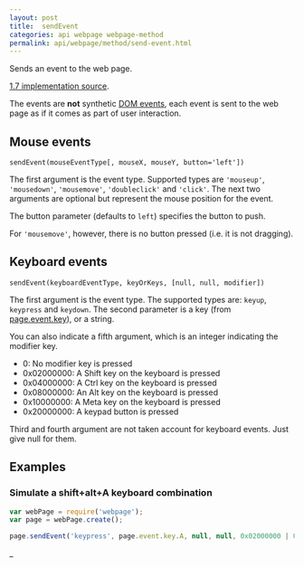 ```yaml
---
layout: post
title:  sendEvent
categories: api webpage webpage-method
permalink: api/webpage/method/send-event.html
---
```


Sends an event to the web page.

[1.7 implementation source](https://github.com/ariya/phantomjs/blob/63e06cb/src/webpage.cpp#L1015).

The events are **not** synthetic [DOM events](http://www.w3.org/TR/DOM-Level-2-Events/events.html), each event is sent to the web page as if it comes as part of user interaction.

## Mouse events

`sendEvent(mouseEventType[, mouseX, mouseY, button='left'])`

The first argument is the event type. Supported types are `'mouseup'`, `'mousedown'`, `'mousemove'`, `'doubleclick'` and `'click'`. The next two arguments are optional but represent the mouse position for the event.

The button parameter (defaults to `left`) specifies the button to push.

For `'mousemove'`, however, there is no button pressed (i.e. it is not dragging).

## Keyboard events

`sendEvent(keyboardEventType, keyOrKeys, [null, null, modifier])`

The first argument is the event type. The supported types are: `keyup`, `keypress` and `keydown`. The second parameter is a key (from [page.event.key](https://github.com/ariya/phantomjs/commit/cab2635e66d74b7e665c44400b8b20a8f225153a)), or a string.

You can also indicate a fifth argument, which is an integer indicating the modifier key.

* 0: No modifier key is pressed
* 0x02000000: A Shift key on the keyboard is pressed
* 0x04000000: A Ctrl key on the keyboard is pressed
* 0x08000000: An Alt key on the keyboard is pressed
* 0x10000000: A Meta key on the keyboard is pressed
* 0x20000000: A keypad button is pressed

Third and fourth argument are not taken account for keyboard events. Just give null for them.

## Examples

### Simulate a shift+alt+A keyboard combination

```javascript
var webPage = require('webpage');
var page = webPage.create();

page.sendEvent('keypress', page.event.key.A, null, null, 0x02000000 | 0x08000000);
```








_
